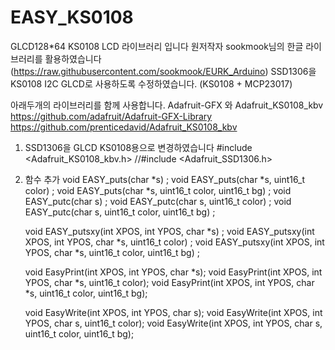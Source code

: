# EASY_KS0108

GLCD128*64  KS0108 LCD 라이브러리 입니다
원저작자 sookmook님의 한글 라이브러리를 활용하였습니다(https://raw.githubusercontent.com/sookmook/EURK_Arduino)
SSD1306을 KS0108 I2C GLCD로 사용하도록 수정하였습니다. (KS0108 + MCP23017)

아래두개의 라이브러리를 함께 사용합니다.
Adafruit-GFX 와 Adafruit_KS0108_kbv
https://github.com/adafruit/Adafruit-GFX-Library 
https://github.com/prenticedavid/Adafruit_KS0108_kbv



1. SSD1306을 GLCD KS0108용으로 변경하였습니다
   #include <Adafruit_KS0108_kbv.h>
   //#include <Adafruit_SSD1306.h>

2. 함수 추가
   void EASY_puts(char *s) ;
   void EASY_puts(char *s, uint16_t color) ;
   void EASY_puts(char *s, uint16_t color, uint16_t bg) ;
   void EASY_putc(char s) ;
   void EASY_putc(char s, uint16_t color) ;
   void EASY_putc(char s, uint16_t color, uint16_t bg) ;

   void EASY_putsxy(int XPOS, int YPOS, char *s) ;
   void EASY_putsxy(int XPOS, int YPOS, char *s, uint16_t color) ;
   void EASY_putsxy(int XPOS, int YPOS, char *s, uint16_t color, uint16_t bg) ;

   void EasyPrint(int XPOS, int YPOS, char *s);
   void EasyPrint(int XPOS, int YPOS, char *s, uint16_t color);
   void EasyPrint(int XPOS, int YPOS, char *s, uint16_t color, uint16_t bg);

   void EasyWrite(int XPOS, int YPOS, char s);
   void EasyWrite(int XPOS, int YPOS, char s, uint16_t color);
   void EasyWrite(int XPOS, int YPOS, char s, uint16_t color, uint16_t bg);
